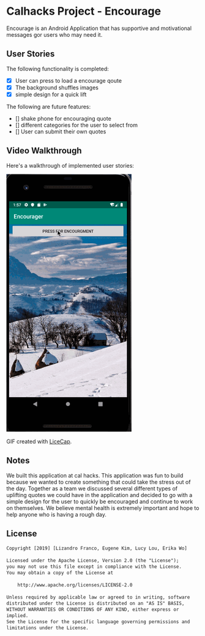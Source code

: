 # Calhacks Project - Encourage

Encourage is an Android Application that has supportive and motivational messages gor users who may need it.

## User Stories

The following functionality is completed:

- [x] User can press to load a encourage qoute
- [x] The background shuffles images
- [x] simple design for a quick lift

The following are future features:

- [] shake phone for encouraging quote
- [] different categories for the user to select from
- [] User can submit their own quotes


## Video Walkthrough

Here's a walkthrough of implemented user stories:

<img src='https://github.com/lizandrof273/calhacks-encourager/blob/master/Encourager.gif' width='' alt='Video Walkthrough' />

GIF created with [LiceCap](http://www.cockos.com/licecap/).



## Notes

We built this application at cal hacks. This application was fun to build because we wanted to create something that could take the stress out of the day. Together as a team we discussed several different types of uplifting quotes we could have in the application and decided to go with a simple design for the user to quickly be encouraged and continue to work on themselves. We believe mental health is extremely important and hope to help anyone who is having a rough day.

## License

    Copyright [2019] [Lizandro Franco, Eugene Kim, Lucy Lou, Erika Wo]

    Licensed under the Apache License, Version 2.0 (the "License");
    you may not use this file except in compliance with the License.
    You may obtain a copy of the License at

        http://www.apache.org/licenses/LICENSE-2.0

    Unless required by applicable law or agreed to in writing, software
    distributed under the License is distributed on an "AS IS" BASIS,
    WITHOUT WARRANTIES OR CONDITIONS OF ANY KIND, either express or implied.
    See the License for the specific language governing permissions and
    limitations under the License.
